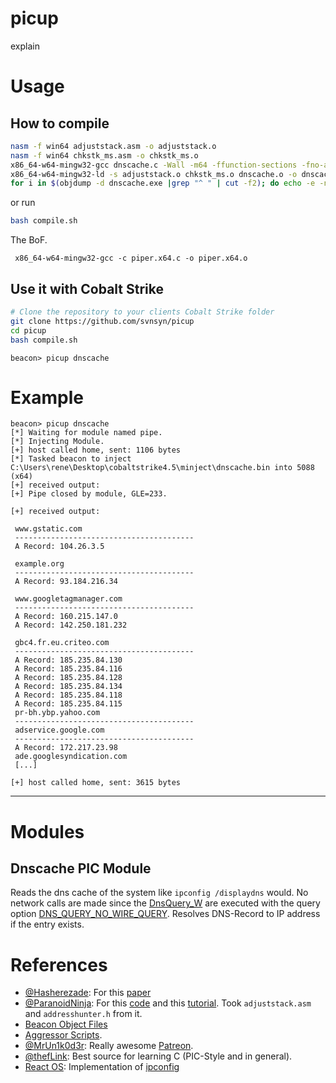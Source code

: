 # picup

explain 

# Usage

## How to compile


```bash
nasm -f win64 adjuststack.asm -o adjuststack.o
nasm -f win64 chkstk_ms.asm -o chkstk_ms.o
x86_64-w64-mingw32-gcc dnscache.c -Wall -m64 -ffunction-sections -fno-asynchronous-unwind-tables -nostdlib -fno-ident -O2 -c -o dnscache.o -Wl,-Tlinker.ld,--no-seh
x86_64-w64-mingw32-ld -s adjuststack.o chkstk_ms.o dnscache.o -o dnscache.exe
for i in $(objdump -d dnscache.exe |grep "^ " | cut -f2); do echo -e -n "\x$i"; done > dnscache.bin
```
or run

```bash
bash compile.sh
```

The BoF.

```
 x86_64-w64-mingw32-gcc -c piper.x64.c -o piper.x64.o
```

## Use it with Cobalt Strike
```bash
# Clone the repository to your clients Cobalt Strike folder 
git clone https://github.com/svnsyn/picup
cd picup
bash compile.sh
```

```
beacon> picup dnscache
```


# Example

```
beacon> picup dnscache
[*] Waiting for module named pipe.
[*] Injecting Module.
[+] host called home, sent: 1106 bytes
[*] Tasked beacon to inject C:\Users\rene\Desktop\cobaltstrike4.5\minject\dnscache.bin into 5088 (x64)
[+] received output:
[+] Pipe closed by module, GLE=233.

[+] received output:

 www.gstatic.com
 ----------------------------------------
 A Record: 104.26.3.5
 
 example.org
 ----------------------------------------
 A Record: 93.184.216.34

 www.googletagmanager.com
 ----------------------------------------
 A Record: 160.215.147.0
 A Record: 142.250.181.232

 gbc4.fr.eu.criteo.com
 ----------------------------------------
 A Record: 185.235.84.130
 A Record: 185.235.84.116
 A Record: 185.235.84.128
 A Record: 185.235.84.134
 A Record: 185.235.84.118
 A Record: 185.235.84.115
 pr-bh.ybp.yahoo.com
 ----------------------------------------
 adservice.google.com
 ----------------------------------------
 A Record: 172.217.23.98
 ade.googlesyndication.com
 [...]

[+] host called home, sent: 3615 bytes
```

------------

# Modules 

## Dnscache PIC Module

Reads the dns cache of the system like `ipconfig /displaydns` would. No network calls are made since the [DnsQuery_W](https://docs.microsoft.com/en-us/windows/win32/api/windns/nf-windns-dnsquery_w) are executed with the query option [DNS_QUERY_NO_WIRE_QUERY](https://docs.microsoft.com/en-us/windows/win32/dns/dns-constants). Resolves DNS-Record to IP address if the entry exists.


# References


- [@Hasherezade](https://twitter.com/hasherezade): For this [paper](https://vxug.fakedoma.in/papers/VXUG/Exclusive/FromaCprojectthroughassemblytoshellcodeHasherezade.pdf) 
- [@ParanoidNinja](https://twitter.com/NinjaParanoid): For this [code](https://github.com/paranoidninja/PIC-Get-Privileges) and this [tutorial](https://bruteratel.com/research/feature-update/2021/01/30/OBJEXEC/). Took `adjuststack.asm` and `addresshunter.h` from it. 
- [Beacon Object Files](https://hstechdocs.helpsystems.com/manuals/cobaltstrike/current/userguide/content/topics/beacon-object-files_main.htm)
- [Aggressor Scripts](https://trial.cobaltstrike.com/aggressor-script/index.html).
- [@MrUn1k0d3r](https://twitter.com/MrUn1k0d3r/): Really awesome [Patreon](https://www.patreon.com/MrUn1k0d3r). 
- [@thefLink](https://github.com/codewhitesec/HandleKatz): Best source for learning C (PIC-Style and in general). 
- [React OS](https://reactos.org/): Implementation of [ipconfig](https://doxygen.reactos.org/d3/dae/ipconfig_8c_source.html)


